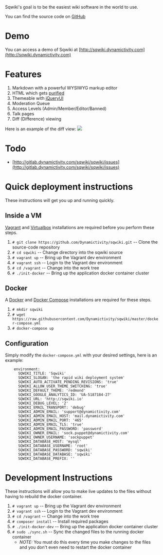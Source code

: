 Sqwiki's goal is to be the easiest wiki software in the world to use.

You can find the source code on [GitHub](http://https://github.com/Dynamictivity/sqwiki)

# Demo
You can access a demo of Sqwiki at [http://sqwiki.dynamictivity.com](http://sqwiki.dynamictivity.com)

# Features
1. Markdown with a powerful WYSIWYG markup editor
2. HTML which gets [purified](http://htmlpurifier.org/)
2. Themeable with [jQueryUI](https://jqueryui.com/)
3. Moderation Queue
4. Access Levels (Admin/Member/Editor/Banned)
5. Talk pages
5. Diff (Difference) viewing

Here is an example of the diff view:
![](https://dl.dropboxusercontent.com/u/5765310/Screen%20Shot%202016-06-02%20at%202.10.25%20PM.png)

# Todo
- [http://gitlab.dynamictivity.com/sqwiki/sqwiki/issues](http://gitlab.dynamictivity.com/sqwiki/sqwiki/issues)

# Quick deployment instructions
These instructions will get you up and running quickly.

## Inside a VM
[Vagrant](https://www.vagrantup.com/) and [Virtualbox](https://www.virtualbox.org/wiki/Downloads) installations are required before you perform these steps.

1. `# git clone https://github.com/Dynamictivity/sqwiki.git` -- Clone the source-code repository
2. `# cd sqwiki` -- Change directory into the sqwiki source
3. `# vagrant up` -- Bring up the Vagrant dev environment
4. `# vagrant ssh` -- Login to the Vagrant dev environment
5. `# cd /vagrant` -- Change into the work tree
6. `# ./init-docker` -- Bring up the application docker container cluster

## Docker
A [Docker](http://https://www.docker.com/) and [Docker Compose](https://docs.docker.com/compose/install/) installations are required for these steps.
1. `# mkdir sqwiki`
2. `# wget https://raw.githubusercontent.com/Dynamictivity/sqwiki/master/docker-compose.yml`
3. `# docker-compose up`

## Configuration
Simply modify the `docker-compose.yml` with your desired settings, here is an example:
```
    environment:
      SQWIKI_TITLE: 'Sqwiki'
      SQWIKI_SLOGAN: 'the rapid wiki deployment system'
      SQWIKI_AUTO_ACTIVATE_PENDING_REVISIONS: 'true'
      SQWIKI_ALLOW_USER_THEME_SWITCHING: 'true'
      SQWIKI_DEFAULT_THEME: 'redmond'
      SQWIKI_GOOGLE_ANALYTICS_ID: 'UA-5187184-27'
      SQWIKI_URL: 'http://sqwiki.io'
      SQWIKI_DEBUG_LEVEL: '2'
      SQWIKI_EMAIL_TRANSPORT: 'debug'
      SQWIKI_ADMIN_EMAIL: 'support@dynamictivity.com'
      SQWIKI_ADMIN_EMAIL_HOST: 'mail.dynamictivity.com'
      SQWIKI_ADMIN_EMAIL_PORT: '465'
      SQWIKI_ADMIN_EMAIL_TLS: 'true'
      SQWIKI_ADMIN_EMAIL_PASSWORD: 'password'
      SQWIKI_OWNER_EMAIL: 'sock.puppet@dynamictivity.com'
      SQWIKI_OWNER_USERNAME: 'sockpuppet'
      SQWIKI_DATABASE_HOST: 'mysql'
      SQWIKI_DATABASE_USERNAME: 'root'
      SQWIKI_DATABASE_PASSWORD: 'sqwiki'
      SQWIKI_DATABASE_DATABASE: 'sqwiki'
      SQWIKI_DATABASE_PREFIX: ''
```

# Development Instructions
These instructions will allow you to make live updates to the files without having to rebuild the docker container.

1. `# vagrant up` -- Bring up the Vagrant dev environment
2. `# vagrant ssh` -- Login to the Vagrant dev environment
3. `# cd /vagrant` -- Change into the work tree
4. `# composer install` -- Install required packages
5. `# ./init-docker-dev` -- Bring up the application docker container cluster
6. `# sudo ./sync.sh` -- Sync the changed files to the running docker container
    * _NOTE:_ You must do this every time you make changes to the files and you don't even need to restart the docker container
